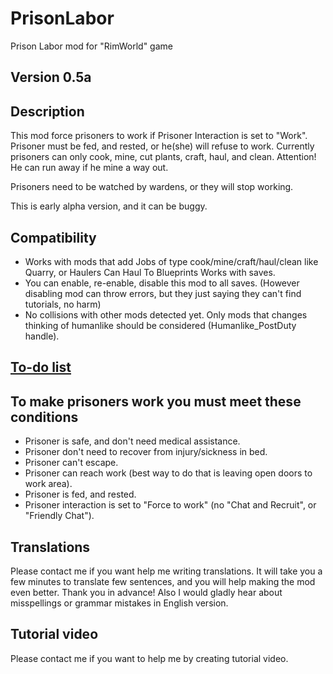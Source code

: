# PrisonLabor
Prison Labor mod for "RimWorld" game

## Version 0.5a

## Description
This mod force prisoners to work if Prisoner Interaction is set to "Work".
Prisoner must be fed, and rested, or he(she) will refuse to work. Currently prisoners can only cook, mine, cut plants, craft, haul, and clean.
Attention! He can run away if he mine a way out.

Prisoners need to be watched by wardens, or they will stop working.

This is early alpha version, and it can be buggy.

## Compatibility
* Works with mods that add Jobs of type cook/mine/craft/haul/clean like Quarry, or Haulers Can Haul To Blueprints
Works with saves.
* You can enable, re-enable, disable this mod to all saves. (However disabling mod can throw errors, but they just saying they can't find tutorials, no harm)
* No collisions with other mods detected yet. Only mods that changes thinking of humanlike should be considered (Humanlike_PostDuty handle).

## [To-do list](https://github.com/Aviuz/PrisonLabor/projects/1)

## To make prisoners work you must meet these conditions
* Prisoner is safe, and don't need medical assistance.
* Prisoner don't need to recover from injury/sickness in bed.
* Prisoner can't escape.
* Prisoner can reach work (best way to do that is leaving open doors to work area).
* Prisoner is fed, and rested.
* Prisoner interaction is set to "Force to work" (no "Chat and Recruit", or "Friendly Chat").

## Translations
Please contact me if you want help me writing translations. It will take you a few minutes to translate few sentences, and you will help making the mod even better. Thank you in advance!
Also I would gladly hear about misspellings or grammar mistakes in English version.

## Tutorial video
Please contact me if you want to help me by creating tutorial video.
